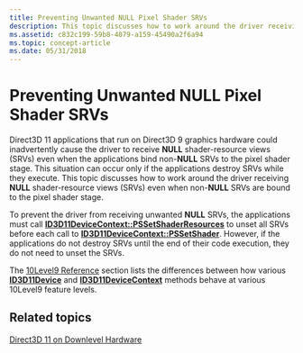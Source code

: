 ```yaml
---
title: Preventing Unwanted NULL Pixel Shader SRVs
description: This topic discusses how to work around the driver receiving NULL shader-resource views (SRVs) even when non-NULL SRVs are bound to the pixel shader stage.
ms.assetid: c832c199-59b8-4079-a159-45490a2f6a94
ms.topic: concept-article
ms.date: 05/31/2018
---
```


# Preventing Unwanted NULL Pixel Shader SRVs

Direct3D 11 applications that run on Direct3D 9 graphics hardware could inadvertently cause the driver to receive **NULL** shader-resource views (SRVs) even when the applications bind non-**NULL** SRVs to the pixel shader stage. This situation can occur only if the applications destroy SRVs while they execute. This topic discusses how to work around the driver receiving **NULL** shader-resource views (SRVs) even when non-**NULL** SRVs are bound to the pixel shader stage.

To prevent the driver from receiving unwanted **NULL** SRVs, the applications must call [**ID3D11DeviceContext::PSSetShaderResources**](/windows/desktop/api/D3D11/nf-d3d11-id3d11devicecontext-pssetshaderresources) to unset all SRVs before each call to [**ID3D11DeviceContext::PSSetShader**](/windows/desktop/api/D3D11/nf-d3d11-id3d11devicecontext-pssetshader). However, if the applications do not destroy SRVs until the end of their code execution, they do not need to unset the SRVs.

The [10Level9 Reference](d3d11-graphics-reference-10level9.md) section lists the differences between how various [**ID3D11Device**](/windows/desktop/api/D3D11/nn-d3d11-id3d11device) and [**ID3D11DeviceContext**](/windows/desktop/api/D3D11/nn-d3d11-id3d11devicecontext) methods behave at various 10Level9 feature levels.

## Related topics

<dl> <dt>

[Direct3D 11 on Downlevel Hardware](overviews-direct3d-11-devices-downlevel.md)
</dt> </dl>

 

 




